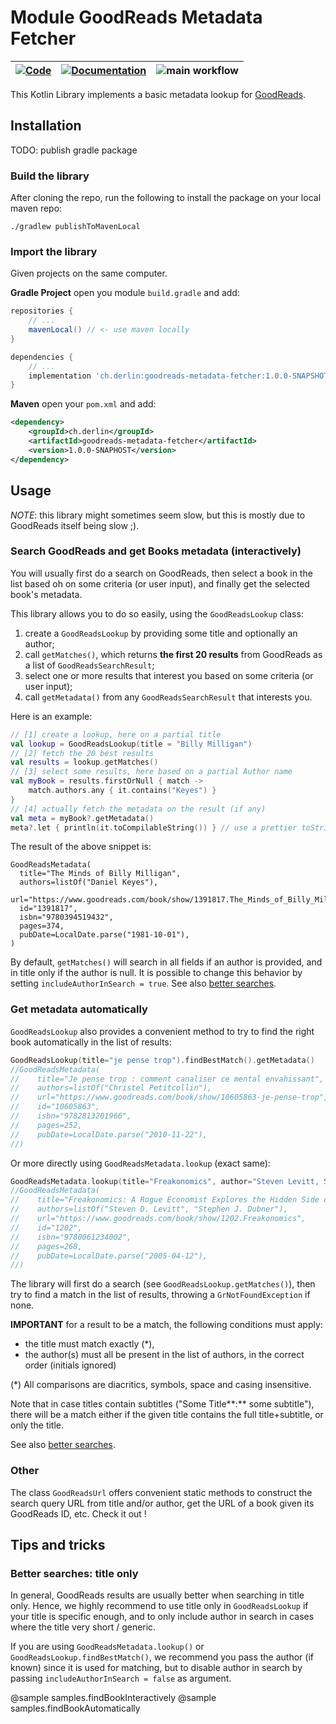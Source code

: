 # Module GoodReads Metadata Fetcher

| [![Code](https://img.shields.io/badge/code-github.com-informational.svg)](https://github.com/derlin/goodreads-metadata-fetcher) | [![Documentation](https://img.shields.io/badge/documentation-derlin.io-informational.svg)](https://derlin.github.io/goodreads-metadata-fetcher/) | ![main workflow](https://github.com/derlin/goodreads-metadata-fetcher/actions/workflows/main.yaml/badge.svg) 
| :-----------: | :---------: | :---------:

This Kotlin Library implements a basic metadata lookup for [GoodReads](https://www.goodreads.com/).

## Installation

TODO: publish gradle package

### Build the library

After cloning the repo, run the following to install the package on your local maven repo:

```shell
./gradlew publishToMavenLocal
```

### Import the library

Given projects on the same computer.

**Gradle Project** open you module `build.gradle` and add:

```groovy
repositories {
    // ...
    mavenLocal() // <- use maven locally
}

dependencies {
    // ...
    implementation 'ch.derlin:goodreads-metadata-fetcher:1.0.0-SNAPSHOT'
}
```

**Maven** open your `pom.xml` and add:

```xml
<dependency>
    <groupId>ch.derlin</groupId>
    <artifactId>goodreads-metadata-fetcher</artifactId>
    <version>1.0.0-SNAPHOST</version>
</dependency>
```

## Usage

*NOTE*: this library might sometimes seem slow, but this is mostly due to GoodReads itself being slow ;).

### Search GoodReads and get Books metadata (interactively)

You will usually first do a search on GoodReads, then select a book in the list based oh on some criteria (or user input), 
and finally get the selected book's metadata.

This library allows you to do so easily, using the `GoodReadsLookup` class:

1. create a `GoodReadsLookup` by providing some title and optionally an author;
2. call `getMatches()`, which returns **the first 20 results** from GoodReads as a list of `GoodReadsSearchResult`;
3. select one or more results that interest you based on some criteria (or user input);
4. call `getMetadata()` from any `GoodReadsSearchResult` that interests you.

Here is an example:
```kotlin
// [1] create a lookup, here on a partial title
val lookup = GoodReadsLookup(title = "Billy Milligan")
// [2] fetch the 20 best results
val results = lookup.getMatches()
// [3] select some results, here based on a partial Author name
val myBook = results.firstOrNull { match ->
    match.authors.any { it.contains("Keyes") }
}
// [4] actually fetch the metadata on the result (if any)
val meta = myBook?.getMetadata()
meta?.let { println(it.toCompilableString()) } // use a prettier toString for console logging
```

The result of the above snippet is:
```
GoodReadsMetadata(
  title="The Minds of Billy Milligan",
  authors=listOf("Daniel Keyes"),
  url="https://www.goodreads.com/book/show/1391817.The_Minds_of_Billy_Milligan",
  id="1391817",
  isbn="9780394519432",
  pages=374,
  pubDate=LocalDate.parse("1981-10-01"),
)
```

By default, `getMatches()` will search in all fields if an author is provided, and in title only if the author is null. 
It is possible to change this behavior by setting `includeAuthorInSearch = true`.
See also [better searches](#better-searches-title-only).

### Get metadata automatically

`GoodReadsLookup` also provides a convenient method to try to find the right book automatically in the list of results:
```kotlin
GoodReadsLookup(title="je pense trop").findBestMatch().getMetadata()
//GoodReadsMetadata(
//    title="Je pense trop : comment canaliser ce mental envahissant",
//    authors=listOf("Christel Petitcollin"),
//    url="https://www.goodreads.com/book/show/10605863-je-pense-trop",
//    id="10605863",
//    isbn="9782813201966",
//    pages=252,
//    pubDate=LocalDate.parse("2010-11-22"),
//)

```
Or more directly using `GoodReadsMetadata.lookup` (exact same):
```kotlin
GoodReadsMetadata.lookup(title="Freakonomics", author="Steven Levitt, Stephen Dubner")
//GoodReadsMetadata(
//    title="Freakonomics: A Rogue Economist Explores the Hidden Side of Everything",
//    authors=listOf("Steven D. Levitt", "Stephen J. Dubner"),
//    url="https://www.goodreads.com/book/show/1202.Freakonomics",
//    id="1202",
//    isbn="9780061234002",
//    pages=268,
//    pubDate=LocalDate.parse("2005-04-12"),
//)
```

The library will first do a search (see `GoodReadsLookup.getMatches()`), 
then try to find a match in the list of results, throwing a `GrNotFoundException` if none. 

**IMPORTANT** for a result to be a match, the following conditions must apply:

- the title must match exactly (*),
- the author(s) must all be present in the list of authors, in the correct order (initials ignored)

(*) All comparisons are diacritics, symbols, space and casing insensitive.

Note that in case titles contain subtitles ("Some Title**:** some subtitle"), there will be a match either if the given title contains
the full title+subtitle, or only the title.

See also [better searches](#better-searches-title-only).

### Other

The class `GoodReadsUrl` offers convenient static methods to construct the search query URL from title and/or author,
get the URL of a book given its GoodReads ID, etc. Check it out !

## Tips and tricks

### Better searches: title only

In general, GoodReads results are usually better when searching in title only.
Hence, we highly recommend to use title only in `GoodReadsLookup` if your title is specific enough,
and to only include author in search in cases where the title very short / generic.

If you are using `GoodReadsMetadata.lookup()` or `GoodReadsLookup.findBestMatch()`,
we recommend you pass the author (if known) since it is used for matching, but to disable author in search
by passing `includeAuthorInSearch = false` as argument.


@sample samples.findBookInteractively
@sample samples.findBookAutomatically